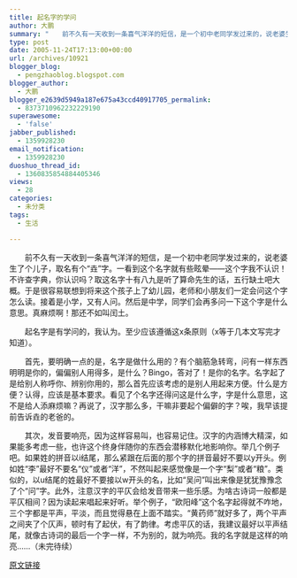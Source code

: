 ```yaml
---
title: 起名字的学问
author: 大鹏
summary: "　　前不久有一天收到一条喜气洋洋的短信，是一个初中老同学发过来的，说老婆生了个儿子，取名有个“垚”字。一看到这个名字就有些眩晕——这个字我不认识！不许查字典，你认识吗？取这名字十有八九是听了算命先生的话，五行缺土吧大概。于是很容易联想到将来这个孩子上了幼儿园，老师和小朋友们一定会问这个字怎么读。接着是小学，又有人问。然后是中学，同学们会再多问一下这个字是什么意思。真麻烦啊！那还不如叫闰土。"
type: post
date: 2005-11-24T17:13:00+00:00
url: /archives/10921
blogger_blog:
  - pengzhaoblog.blogspot.com
blogger_author:
  - 大鹏
blogger_e2639d5949a187e675a43ccd40917705_permalink:
  - 8373710962232229190
superawesome:
  - 'false'
jabber_published:
  - 1359928230
email_notification:
  - 1359928230
duoshuo_thread_id:
  - 1360835854884405346
views:
  - 28
categories:
  - 未分类
tags:
  - 生活

---
```

　　前不久有一天收到一条喜气洋洋的短信，是一个初中老同学发过来的，说老婆生了个儿子，取名有个“垚”字。一看到这个名字就有些眩晕——这个字我不认识！不许查字典，你认识吗？取这名字十有八九是听了算命先生的话，五行缺土吧大概。于是很容易联想到将来这个孩子上了幼儿园，老师和小朋友们一定会问这个字怎么读。接着是小学，又有人问。然后是中学，同学们会再多问一下这个字是什么意思。真麻烦啊！那还不如叫闰土。
  
　　起名字是有学问的，我认为。至少应该遵循这x条原则（x等于几本文写完才知道）。
  
　　首先，要明确一点的是，名字是做什么用的？有个脑筋急转弯，问有一样东西明明是你的，偏偏别人用得多，是什么？Bingo，答对了！是你的名字。名字起了是给别人称呼你、辨别你用的，那么首先应该考虑的是别人用起来方便。什么是方便？认得，应该是基本要求。看见了个名字还得问这是什么字，字是什么意思，这不是给人添麻烦嘛？再说了，汉字那么多，干嘛非要起个偏僻的字？唉，我早该提前告诉垚的老爸的。
  
　　其次，发音要响亮，因为这样容易叫，也容易记住。汉字的内涵博大精深，如果能多考虑一些，也许这个终身伴随你的东西会潜移默化地影响你。举几个例子吧。如果姓的拼音以i结尾，那么紧跟在后面的那个字的拼音最好不要以y开头。例如姓“李”最好不要名“仪”或者“洋”，不然叫起来感觉像是一个字“梨”或者“粮”。类似的，以u结尾的姓最好不要接以w开头的名，比如“吴问”叫出来像是犹犹豫豫念了个“问”字。此外，注意汉字的平仄会给发音带来一些乐感。为啥古诗词一般都是平仄相间？因为读起来唱起来好听。举个例子，“欧阳峰”这个名字起得就不咋地，三个字都是平声，平淡，而且觉得悬在上面不踏实。“黄药师”就好多了，两个平声之间夹了个仄声，顿时有了起伏，有了韵律。考虑平仄的话，我建议最好以平声结尾，就像古诗词的最后一个字一样，不为别的，就为响亮。我的名字就是这样的响亮……（未完待续）

[原文链接](http://dapengde.com/archives/10921)

